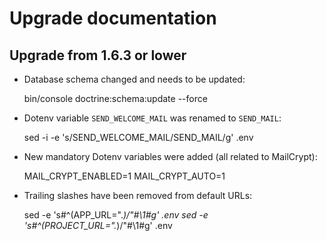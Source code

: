 # Upgrade documentation

## Upgrade from 1.6.3 or lower

* Database schema changed and needs to be updated:

    bin/console doctrine:schema:update --force

* Dotenv variable `SEND_WELCOME_MAIL` was renamed to `SEND_MAIL`:

    sed -i -e 's/SEND_WELCOME_MAIL/SEND_MAIL/g' .env

* New mandatory Dotenv variables were added (all related to MailCrypt):

    MAIL_CRYPT_ENABLED=1
    MAIL_CRYPT_AUTO=1

* Trailing slashes have been removed from default URLs:

    sed -e 's#^\(APP_URL=".*\)/"#\1#g' .env
    sed -e 's#^\(PROJECT_URL=".*\)/"#\1#g' .env
